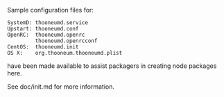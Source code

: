 Sample configuration files for:
```
SystemD: thooneumd.service
Upstart: thooneumd.conf
OpenRC:  thooneumd.openrc
         thooneumd.openrcconf
CentOS:  thooneumd.init
OS X:    org.thooneum.thooneumd.plist
```
have been made available to assist packagers in creating node packages here.

See doc/init.md for more information.
